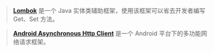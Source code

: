 
> **[Lombok](https://projectlombok.org/)** 是一个 Java 实体类辅助框架，使用该框架可以省去开发者编写 Get、Set 方法。

> **[Android Asynchronous Http Client](http://loopj.com/android-async-http/)** 是一个 Android 平台下的多功能网络请求框架。
